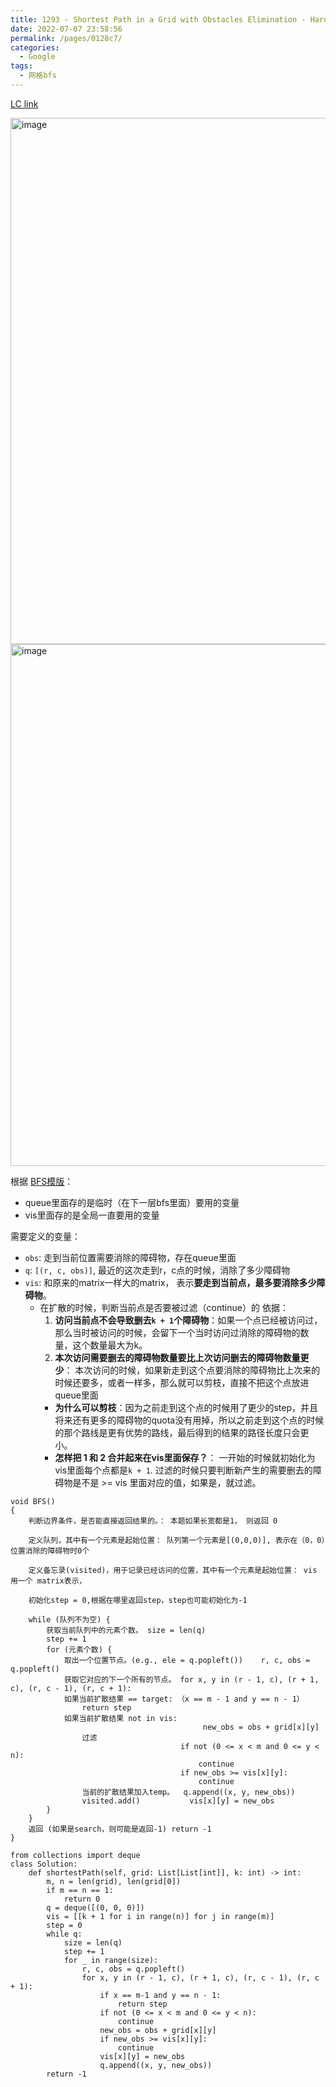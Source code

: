 ```yaml
---
title: 1293 - Shortest Path in a Grid with Obstacles Elimination - Hard
date: 2022-07-07 23:58:56
permalink: /pages/0128c7/
categories:
  - Google
tags:
  - 网格bfs
---
```


[LC link](https://leetcode.cn/problems/shortest-path-in-a-grid-with-obstacles-elimination/)

<img width="842" alt="image" src="https://user-images.githubusercontent.com/41789327/178077011-96bd1cbe-f0de-4d90-88f4-464bfba9fadb.png">
<img width="835" alt="image" src="https://user-images.githubusercontent.com/41789327/178077064-de49b8bf-cd60-4950-b1f5-b2303a7cfe43.png">


根据 [BFS模版](https://emmableu.github.io/blog/pages/8b354b/#_1-%E5%B1%82%E5%BA%8F%E9%81%8D%E5%8E%86)：
- queue里面存的是临时（在下一层bfs里面）要用的变量
- vis里面存的是全局一直要用的变量

需要定义的变量：
- `obs`: 走到当前位置需要消除的障碍物，存在queue里面
- `q`: `[(r, c, obs)]`, 最近的这次走到r，c点的时候，消除了多少障碍物
- `vis`: 和原来的matrix一样大的matrix， 表示**要走到当前点，最多要消除多少障碍物**。
  - 在扩散的时候，判断当前点是否要被过滤（continue）的 依据：
    1. **访问当前点不会导致删去`k + 1`个障碍物**：如果一个点已经被访问过，那么当时被访问的时候，会留下一个当时访问过消除的障碍物的数量，这个数量最大为k。
    2. **本次访问需要删去的障碍物数量要比上次访问删去的障碍物数量更少**： 本次访问的时候，如果新走到这个点要消除的障碍物比上次来的时候还要多，或者一样多，那么就可以剪枝，直接不把这个点放进queue里面
      - **为什么可以剪枝**：因为之前走到这个点的时候用了更少的step，并且将来还有更多的障碍物的quota没有用掉，所以之前走到这个点的时候的那个路线是更有优势的路线，最后得到的结果的路径长度只会更小。 
    - **怎样把 1 和 2 合并起来在vis里面保存？**： 一开始的时候就初始化为vis里面每个点都是`k + 1`. 过滤的时候只要判断新产生的需要删去的障碍物是不是 >= vis 里面对应的值，如果是，就过滤。

```
void BFS()
{
    判断边界条件，是否能直接返回结果的。： 本题如果长宽都是1， 则返回 0

    定义队列，其中有一个元素是起始位置： 队列第一个元素是[(0,0,0)], 表示在（0，0）位置消除的障碍物时0个

    定义备忘录(visited)，用于记录已经访问的位置，其中有一个元素是起始位置： vis 用一个 matrix表示，

    初始化step = 0,根据在哪里返回step，step也可能初始化为-1

    while (队列不为空) {
        获取当前队列中的元素个数。 size = len(q)
        step += 1
        for (元素个数) {
            取出一个位置节点。(e.g., ele = q.popleft())    r, c, obs = q.popleft()
            获取它对应的下一个所有的节点。 for x, y in (r - 1, c), (r + 1, c), (r, c - 1), (r, c + 1):
            如果当前扩散结果 == target: （x == m - 1 and y == n - 1）
                return step
            如果当前扩散结果 not in vis:
                                           new_obs = obs + grid[x][y]
                过滤
                                      if not (0 <= x < m and 0 <= y < n):
                                          continue
                                      if new_obs >= vis[x][y]:
                                          continue 
                当前的扩散结果加入temp。  q.append((x, y, new_obs))
                visited.add()           vis[x][y] = new_obs 
        }
    }
    返回 (如果是search，则可能是返回-1) return -1
}
```


```python3
from collections import deque
class Solution:
    def shortestPath(self, grid: List[List[int]], k: int) -> int:
        m, n = len(grid), len(grid[0])
        if m == n == 1:
            return 0
        q = deque([(0, 0, 0)])
        vis = [[k + 1 for i in range(n)] for j in range(m)]
        step = 0
        while q:
            size = len(q)
            step += 1
            for _ in range(size):
                r, c, obs = q.popleft()
                for x, y in (r - 1, c), (r + 1, c), (r, c - 1), (r, c + 1):
                    if x == m-1 and y == n - 1:
                        return step
                    if not (0 <= x < m and 0 <= y < n):
                        continue
                    new_obs = obs + grid[x][y]
                    if new_obs >= vis[x][y]:
                        continue 
                    vis[x][y] = new_obs 
                    q.append((x, y, new_obs))
        return -1
```
